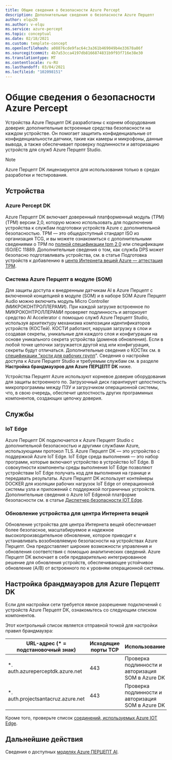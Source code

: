 ```yaml
---
title: Общие сведения о безопасности Azure Percept
description: Дополнительные сведения о безопасности Azure Перцепт
author: elqu20
ms.author: v-elqu
ms.service: azure-percept
ms.topic: conceptual
ms.date: 02/18/2021
ms.custom: template-concept
ms.openlocfilehash: a08876cde9fac64c3a361b469049b4e33678a86f
ms.sourcegitcommit: 4b7a53cca4197db8166874831b9f93f716e38e30
ms.translationtype: MT
ms.contentlocale: ru-RU
ms.lasthandoff: 03/04/2021
ms.locfileid: "102098151"
---
```

# <a name="azure-percept-security-overview"></a>Общие сведения о безопасности Azure Percept

Устройства Azure Перцепт DK разработаны с корнем оборудования доверия: дополнительные встроенные средства безопасности на каждом устройстве. Он помогает защитить конфиденциальные от конфиденциальности датчики, такие как камеры и микрофоны, данные вывода, а также обеспечивает проверку подлинности и авторизацию устройств для служб Azure Перцепт Studio.

> [!NOTE]
> Azure Перцепт DK лицензируется для использования только в средах разработки и тестирования.

## <a name="devices"></a>Устройства

### <a name="azure-percept-dk"></a>Azure Percept DK

Azure Перцепт DK включает доверенный платформенный модуль (TPM) (TPM) версии 2,0, которую можно использовать для подключения устройства к службам подготовки устройств Azure с дополнительной безопасностью. TPM — это общедоступный стандарт ISO из организация TCG, и вы можете ознакомиться с дополнительными сведениями о TPM по [полной спецификации tpm 2,0](https://trustedcomputinggroup.org/resource/tpm-library-specification/) или спецификации ISO/IEC 11889. Дополнительные сведения о том, как служба DPS может безопасно подготавливать устройства, см. в статье Подготовка устройств к добавлению в [центр Интернета вещей Azure — аттестация TPM](https://docs.microsoft.com/azure/iot-dps/concepts-tpm-attestation).

### <a name="azure-percept-system-on-module-som"></a>Система Azure Перцепт в модуле (SOM)

Для защиты доступа к внедренным датчикам AI в Azure Перцепт с включенной концепцией в модуле (SOM) и в наборе SOM Azure Перцепт Audio можно включить модуль Micro Controller (МИКРОКОНТРОЛЛЕРАМИ). При каждой загрузке встроенное по МИКРОКОНТРОЛЛЕРАМИ проверяет подлинность и авторизует средство AI Accelerator с помощью служб Azure Перцепт Studio, используя архитектуру механизма композиции идентификаторов устройств (КОСТей). КОСТИ работают, нарушая загрузку в слои и создавая секреты, уникальные для каждого слоя и конфигурации на основе уникального секрета устройства (доменов обновления). Если в любой точке цепочки загружается другой код или конфигурация, секреты будут отличаться. Дополнительные сведения о КОСТях см. в [спецификации "кости для рабочих групп](https://trustedcomputinggroup.org/work-groups/dice-architectures/)". Сведения о настройке доступа к Azure Перцепт Studio и требуемым службам см. в разделе **Настройка брандмауэров для Azure ПЕРЦЕПТ DK** ниже.

Устройства Перцепт Azure используют корневое доверие оборудования для защиты встроенного по. Загрузочный диск гарантирует целостность микропрограммы между ПЗУ и загрузчиком операционной системы, что, в свою очередь, обеспечит целостность других программных компонентов, создающих цепочку доверия.

## <a name="services"></a>Службы

### <a name="iot-edge"></a>IoT Edge

Azure Перцепт DK подключается к Azure Перцепт Studio с дополнительной безопасностью и другими службами Azure, использующими протокол TLS. Azure Перцепт DK — это устройство с поддержкой Azure IoT Edge. IoT Edge среда выполнения — это набор программ, которые включают устройство в устройство IoT Edge. В совокупности компоненты среды выполнения IoT Edge позволяют устройствам IoT Edge получать код для выполнения на границе и передавать результаты. Azure Перцепт DK использует контейнеры DOCKER для изоляции рабочих нагрузок IoT Edge от операционной системы узла и приложений с поддержкой пограничных устройств. Дополнительные сведения о Azure IoT Edgeной платформе безопасности см. в статье [Диспетчер безопасности IOT Edge](https://docs.microsoft.com/azure/iot-edge/iot-edge-security-manager?view=iotedge-2018-06).

### <a name="device-update-for-iot-hub"></a>Обновление устройства для центра Интернета вещей

Обновление устройства для центра Интернета вещей обеспечивает более безопасное, масштабируемое и надежное высокопроизводительное обновление, которое приводит к устанавливать возобновляемую безопасности на устройствах Azure Перцепт. Она предоставляет широкие возможности управления и обновления соответствия с помощью аналитических сведений. Azure Перцепт DK включает в себя предварительно интегрированное решение для обновления устройств, обеспечивающее устойчивое обновление (A/B) от встроенного по к уровням операционной системы.

<!---I think the below topics need to be somewhere else, (i.e. not on the main page)
--->

## <a name="configuring-firewalls-for-azure-percept-dk"></a>Настройка брандмауэров для Azure Перцепт DK

Если для настройки сети требуется явное разрешение подключений с устройств Azure Перцепт DK, ознакомьтесь со следующим списком компонентов.

Этот контрольный список является отправной точкой для настройки правил брандмауэра:

|URL-адрес (* = подстановочный знак) |Исходящие порты TCP|    Использование|
|-------------------|------------------|---------|
|*. auth.azureperceptdk.azure.net|   443|    Проверка подлинности и авторизация SOM в Azure DK|
|*. auth.projectsantacruz.azure.net| 443|    Проверка подлинности и авторизация SOM в Azure DK|

Кроме того, проверьте список [соединений, используемых Azure IOT Edge](https://docs.microsoft.com/azure/iot-edge/production-checklist?view=iotedge-2018-06#allow-connections-from-iot-edge-devices).

<!---
## Additional Recommendations for Deployment to Production

Azure Percept DK offers a great variety of security capabilities out of the box. In addition to those powerful security features included in the current release, Microsoft also suggests the following guidelines when considering production deployments:

- Strong physical protection of the device itself
- Ensuring data at rest encryption is enabled
- Continuously monitoring the device posture and quickly responding to alerts
- Limiting the number of administrators who have access to the device
--->


## <a name="next-steps"></a>Дальнейшие действия

Сведения о доступных [моделях Azure ПЕРЦЕПТ AI](./overview-ai-models.md).
